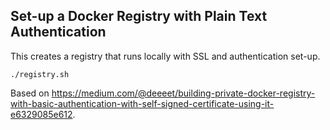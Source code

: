 Set-up a Docker Registry with Plain Text Authentication
--

This creates a registry that runs locally with SSL and authentication set-up.

	./registry.sh

Based on <https://medium.com/@deeeet/building-private-docker-registry-with-basic-authentication-with-self-signed-certificate-using-it-e6329085e612>.

